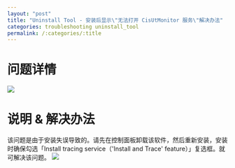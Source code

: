 ```yaml
---
layout: "post"
title: "Uninstall Tool - 安装后显示\"无法打开 CisUtMonitor 服务\"解决办法"
categories: troubleshooting uninstall_tool
permalink: /:categories/:title
---
```


# 问题详情

![](https://i.imgur.com/wseUGie.jpg)

# 说明 & 解决办法

该问题是由于安装失误导致的。请先在控制面板卸载该软件，然后重新安装，安装时确保勾选「Install tracing service（'Install and Trace' feature）」复选框。就可解决该问题。
![](https://i.imgur.com/DJnfJd8.png)
